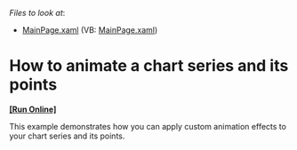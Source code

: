 <!-- default file list -->
*Files to look at*:

* [MainPage.xaml](./CS/CustomChartAnimation/MainPage.xaml) (VB: [MainPage.xaml](./VB/CustomChartAnimation/MainPage.xaml))
<!-- default file list end -->
# How to animate a chart series and  its points
<!-- run online -->
**[[Run Online]](https://codecentral.devexpress.com/e2774)**
<!-- run online end -->


<p>This example demonstrates how you can  apply custom animation effects to your chart series and its points.</p>

<br/>


